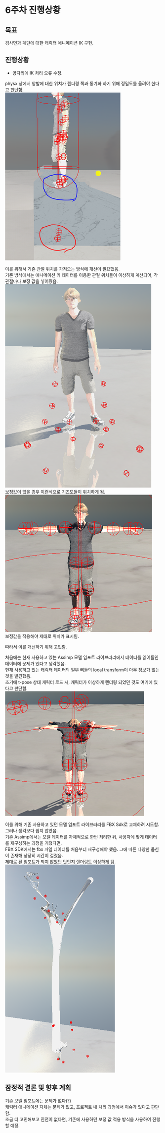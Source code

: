 # 6주차 진행상황

## 목표

경사면과 계단에 대한 캐릭터 애니메이션 IK 구현.

## 진행상황

- 양다리에 IK 처리 오류 수정.

     
physx 상에서 양발에 대한 위치가 렌더링 쪽과 동기화 하기 위해 정밀도를 올려야 한다고 판단함.    
![alt text](image-11.png)     
       
이를 위해서 기존 관절 위치를 가져오는 방식에 개선이 필요했음.    
기존 방식에서는 애니메이션 키 데이터를 이용한 관절 위치들이 이상하게 계산되어, 각 관절마다 보정 값을 넣어줬음.   
![alt text](image-14.png)    
보정값이 없을 경우 이런식으로 기즈모들이 위치하게 됨.  
![alt text](image-3.png)    
보정값을 적용해야 제대로 위치가 표시됨.   
      

      
따라서 이를 개선하기 위해 고민함.    
      
처음에는 현재 사용하고 있는 Assimp 모델 임포트 라이브러리에서 데이터를 읽어들인 데이터에 문제가 있다고 생각했음.   
현재 사용하고 있는 캐릭터 데이터의 일부 뼈들의 local transform이 아무 정보가 없는 것을 발견했음.   
초기에 t-pose 상태 캐릭터 로드 시, 캐릭터가 이상하게 렌더링 되었던 것도 여기에 있다고 판단함.    
![alt text](image-4.png)    

이를 위해 기존 사용하고 있던 모델 임포트 라이브러리를 FBX Sdk로 교체하려 시도함.   
그러나 생각보다 쉽지 않았음.   
기존 Assimp에서는 모델 데이터를 자체적으로 한번 처리한 뒤, 사용자에 맞게 데이터를 재구성하는 과정을 거쳤다면,    
FBX SDK에서는 fbx 파일 데이터를 처음부터 재구성해야 했음. 그에 따른 다양한 옵션이 존재해 상당히 시간이 걸렸음.    
제대로 된 임포트가 되지 않았던 탓인지 렌더링도 이상하게 됨.    
![alt text](image-15.png) 

## 잠정적 결론 및 향후 계획
기존 모델 임포트에는 문제가 없다(?)     
캐릭터 애니메이션 자체는 문제가 없고, 프로젝트 내 처리 과정에서 이슈가 있다고 판단함.   
조금 더 고민해보고 진전이 없다면, 기존에 사용하던 보정 값 적용 방식을 사용하여 진행할 예정.    
